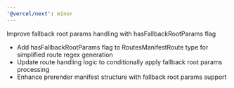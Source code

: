```yaml
---
'@vercel/next': minor
---
```


Improve fallback root params handling with hasFallbackRootParams flag

- Add hasFallbackRootParams flag to RoutesManifestRoute type for simplified route regex generation
- Update route handling logic to conditionally apply fallback root params processing
- Enhance prerender manifest structure with fallback root params support